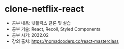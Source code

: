 # clone-netflix-react

- 공부 내용: 넷플릭스 클론 및 실습
- 공부 기술: React, Recoil, Styled Components
- 공부 시기: 2022.02
- 강의 출처: https://nomadcoders.co/react-masterclass
